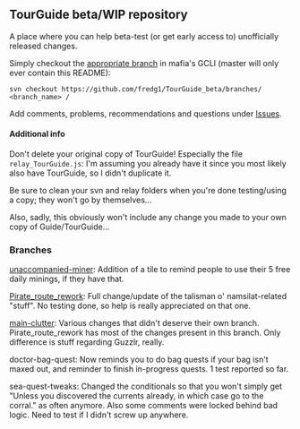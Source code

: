 ## TourGuide beta/WIP repository

A place where you can help beta-test (or get early access to) unofficially released changes.

Simply checkout the [appropriate branch](https://github.com/fredg1/TourGuide_beta/branches) in mafia's GCLI (master will only ever contain this README):

`svn checkout https://github.com/fredg1/TourGuide_beta/branches/ <branch_name> /`

Add comments, problems, recommendations and questions under [Issues](https://github.com/fredg1/TourGuide_beta/issues).


#### Additional info
Don't delete your original copy of TourGuide! Especially the file `relay_TourGuide.js`: I'm assuming you already have it since you most likely also have TourGuide, so I didn't duplicate it.

Be sure to clean your svn and relay folders when you're done testing/using a copy; they won't go by themselves...


Also, sadly, this obviously won't include any change you made to your own copy of Guide/TourGuide...

### Branches

[unaccompanied-miner](https://github.com/cdrock/TourGuide/pull/17): Addition of a tile to remind people to use their 5 free daily minings, if they have that.

[Pirate_route_rework](https://github.com/cdrock/TourGuide/pull/16): Full change/update of the talisman o' namsilat-related "stuff". No testing done, so help is really appreciated on that one.

[main-clutter](https://github.com/cdrock/TourGuide/pull/13): Various changes that didn't deserve their own branch. Pirate_route_rework has most of the changes present in this branch. Only difference is stuff regarding Guzzlr, really.

doctor-bag-quest: Now reminds you to do bag quests if your bag isn't maxed out, and reminder to finish in-progress quests. 1 test reported so far.

sea-quest-tweaks: Changed the conditionals so that you won't simply get "Unless you discovered the currents already, in which case go to the corral." as often anymore. Also some comments were locked behind bad logic. Need to test if I didn't screw up anywhere.
